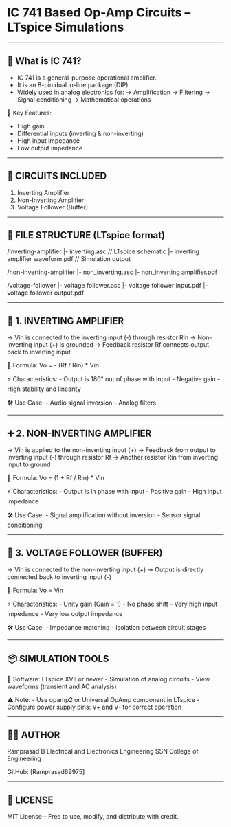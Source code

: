 # IC 741 Based Op-Amp Circuits – LTspice Simulations


---------------------------------------------------------
📘 What is IC 741?
---------------------------------------------------------
- IC 741 is a general-purpose operational amplifier.
- It is an 8-pin dual in-line package (DIP).
- Widely used in analog electronics for:
    → Amplification
    → Filtering
    → Signal conditioning
    → Mathematical operations

🧠 Key Features:
- High gain
- Differential inputs (inverting & non-inverting)
- High input impedance
- Low output impedance

---------------------------------------------------------
🧪 CIRCUITS INCLUDED
---------------------------------------------------------
1. Inverting Amplifier
2. Non-Inverting Amplifier
3. Voltage Follower (Buffer)

---------------------------------------------------------
📁 FILE STRUCTURE (LTspice format)
---------------------------------------------------------
/inverting-amplifier
  |- inverting.asc      // LTspice schematic
  |- inverting amplifier waveform.pdf      // Simulation output

/non-inverting-amplifier
  |- non_inverting.asc
  |- non_inverting amplifier.pdf

/voltage-follower
  |- voltage follower.asc
  |- voltage follower input.pdf
  |- voltage follower output.pdf

---------------------------------------------------------
🔁 1. INVERTING AMPLIFIER
---------------------------------------------------------
→ Vin is connected to the inverting input (-) through resistor Rin
→ Non-inverting input (+) is grounded
→ Feedback resistor Rf connects output back to inverting input

🔧 Formula:
    Vo = - (Rf / Rin) * Vin

⚡ Characteristics:
    - Output is 180° out of phase with input
    - Negative gain
    - High stability and linearity

🛠 Use Case:
    - Audio signal inversion
    - Analog filters

---------------------------------------------------------
➕ 2. NON-INVERTING AMPLIFIER
---------------------------------------------------------
→ Vin is applied to the non-inverting input (+)
→ Feedback from output to inverting input (-) through resistor Rf
→ Another resistor Rin from inverting input to ground

🔧 Formula:
    Vo = (1 + Rf / Rin) * Vin

⚡ Characteristics:
    - Output is in phase with input
    - Positive gain
    - High input impedance

🛠 Use Case:
    - Signal amplification without inversion
    - Sensor signal conditioning

---------------------------------------------------------
🔁 3. VOLTAGE FOLLOWER (BUFFER)
---------------------------------------------------------
→ Vin is connected to the non-inverting input (+)
→ Output is directly connected back to inverting input (-)

🔧 Formula:
    Vo = Vin

⚡ Characteristics:
    - Unity gain (Gain = 1)
    - No phase shift
    - Very high input impedance
    - Very low output impedance

🛠 Use Case:
    - Impedance matching
    - Isolation between circuit stages

---------------------------------------------------------
📦 SIMULATION TOOLS
---------------------------------------------------------
🧰 Software: LTspice XVII or newer
    - Simulation of analog circuits
    - View waveforms (transient and AC analysis)

⚠️ Note:
    - Use opamp2 or Universal OpAmp component in LTspice
    - Configure power supply pins: V+ and V- for correct operation

---------------------------------------------------------
👨‍💻 AUTHOR
---------------------------------------------------------
Ramprasad B
Electrical and Electronics Engineering
SSN College of Engineering

GitHub: [Ramprasad69975]

---------------------------------------------------------
🔖 LICENSE
---------------------------------------------------------
MIT License – Free to use, modify, and distribute with credit.
